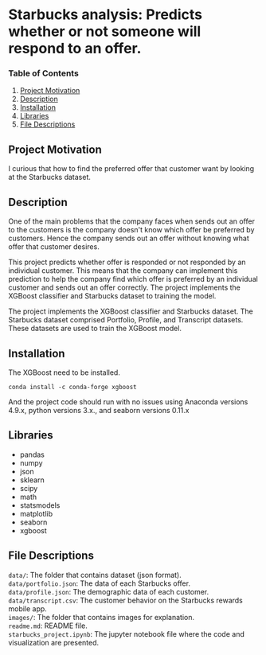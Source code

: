 # Starbucks analysis: Predicts whether or not someone will respond to an offer.
### Table of Contents 
1. [Project Motivation](#Project-Motivation)
2. [Description](#Description)
3. [Installation](#Installation)
4. [Libraries](#Libraries)
5. [File Descriptions](#File-Descriptions)

## Project Motivation
I curious that how to find the preferred offer that customer want by looking at the Starbucks dataset.

## Description
One of the main problems that the company faces when sends out an offer to the customers is the company doesn't know which offer be preferred by customers. Hence the company sends out an offer without knowing what offer that customer desires.

This project predicts whether offer is responded or not responded by an individual customer. This means that the company can implement this prediction to help the company find which offer is preferred by an individual customer and sends out an offer correctly. The project implements the XGBoost classifier and Starbucks dataset to training the model. 

The project implements the XGBoost classifier and Starbucks dataset. The Starbucks dataset comprised Portfolio, Profile, and Transcript datasets. These datasets are used to train the XGBoost model.

## Installation

The XGBoost need to be installed.

```conda install -c conda-forge xgboost```

And the project code should run with no issues using Anaconda versions 4.9.x, python versions 3.x., and seaborn versions 0.11.x </br>

## Libraries
* pandas
* numpy
* json
* sklearn
* scipy
* math
* statsmodels
* matplotlib
* seaborn
* xgboost

## File Descriptions
```data/```: The folder that contains dataset (json format). <br/>
```data/portfolio.json```: The data of each Starbucks offer. <br/>
```data/profile.json```: The demographic data of each customer. <br/>
```data/transcript.csv```: The customer behavior on the Starbucks rewards mobile app. <br/>
```images/```: The folder that contains images for explanation. <br/>
```readme.md```: README file. <br/>
```starbucks_project.ipynb```: The jupyter notebook file where the code and visualization are presented.
